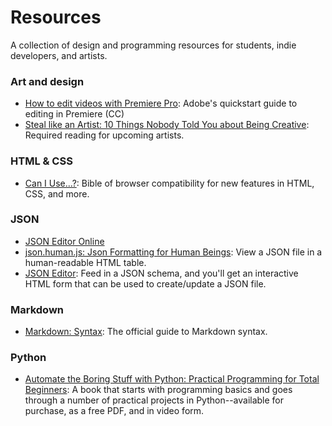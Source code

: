 # Resources
A collection of design and programming resources for students, indie developers, and artists.

### Art and design
- [How to edit videos with Premiere Pro](https://helpx.adobe.com/premiere-pro/how-to/edit-videos.html?set=premiere-pro--get-started): Adobe's quickstart guide to editing in Premiere (CC)
- [Steal like an Artist: 10 Things Nobody Told You about Being Creative](http://austinkleon.com/2011/03/30/how-to-steal-like-an-artist-and-9-other-things-nobody-told-me/): Required reading for upcoming artists.

### HTML & CSS
- [Can I Use...?](http://caniuse.com/): Bible of browser compatibility for new features in HTML, CSS, and more.

### JSON
- [JSON Editor Online](http://jsoneditoronline.org/)
- [json.human.js: Json Formatting for Human Beings](http://marianoguerra.github.io/json.human.js/): View a JSON file in a human-readable HTML table.
- [JSON Editor](https://github.com/jdorn/json-editor): Feed in a JSON schema, and you'll get an interactive HTML form that can be used to create/update a JSON file.

### Markdown
- [Markdown: Syntax](http://daringfireball.net/projects/markdown/syntax): The official guide to Markdown syntax.

### Python
- [Automate the Boring Stuff with Python: Practical Programming for Total Beginners](https://automatetheboringstuff.com/): A book that starts with programming basics and goes through a number of practical projects in Python--available for purchase, as a free PDF, and in video form.
